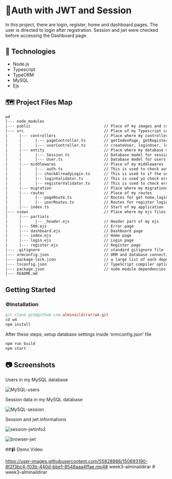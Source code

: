 # **🔐Auth with JWT and Session**

In this project, there are login, register, home and dashboard pages. The user is directed to login after registration. Session and jwt were checked before accessing the Dashboard page.

## **🔎 Technologies**

- Node.js
- Typescript
- TypeORM
- MySQL
- Ejs

## 🗺️ Project Files Map

```makefile
w4
|--- node_modules
|--- public                                // Place of my images and css files 
|--- src                                   // Place of my Typescript codes
|     |--- controllers                     // Place where my controllers are stored
|     |      |--- pageController.ts        // getIndexPage, getRegisterPage, getLoginPage functions are stored
|     |      |--- userController.ts        // createUser, loginUser, logoutUser, getDashboardPage functions are stored
|     |--- entity                          // Place where my database models are stored
|     |      |--- Session.ts               // Database model for sessions
|     |      |--- User.ts                  // Database model for users
|     |--- middlewares                     // Place of my middlewares
|     |      |--- auth.ts                  // This is used to check auth permissions(jwt and sessions) before get dashboard
|     |      |-- checkAlreadyLogin.ts      // This is used to if the user is already logged in to prevent it from being able to go to login page via url.
|     |      |-- loginValidator.ts         // This is used yo check errors for login 
|     |      |-- registerValidator.ts      // This is used to check errors for register 
|     |--- migration                       // Place where my migrations are stored
|     |--- routes                          // Place of my routes
|     |      |-- pageRoute.ts              // Routes for get home,login and register pages
|     |      |-- userRoutes.ts             // Routes for register login POST, get dashboard page and logout process
|     |--- index.ts                        // Start of my application
|--- views                                 // Place where my ejs files are stores
|     |--- partials  
|     |      |-- _header.ejs               // Header part of my ejs
|     |--- 500.ejs                         // Error page
|     |--- dashboard.ejs                   // Dashboard page
|     |--- index.ejs                       // Home page 
|     |--- login.ejs                       // Login page
|     |--- register.ejs                    // Register page
|--- .gitignore                            // standard gitignore file
|--- ormconfig.json                        // ORM and database connection configuration
|--- package-lock.json                     // a large list of each dependency listed in my package.json
|--- tsconfig.json                         // TypeScript compiler options
|--- package.json                          // node module dependencies
|--- README.md                             
```

## Getting Started

### ⚙️**Installation**

```makefile
git clone git@github.com:alminaildirar/w4.git
cd w4
npm install

```

After these steps; setup database settings inside ‘ormconfig.json’ file

 

```makefile
npm run build
npm start
```

## 📷 Screenshots

Users in my MySQL database

![MySQL-users](https://user-images.githubusercontent.com/55828986/150692915-e4e55614-43cc-404c-a1e0-28b278c56cfb.png)

Session data in my MySQL database

![MySQL-session](https://user-images.githubusercontent.com/55828986/150693038-c949b188-d983-4742-9f50-71f58c54975b.png)

Session and jwt informations

![session-jwtinfo2](https://user-images.githubusercontent.com/55828986/150693072-384cf15e-2a4b-4a40-89ef-0f3e49c74e5d.png)

![browser-jwt](https://user-images.githubusercontent.com/55828986/150693104-1e665cf9-e338-4a59-8254-2b74a76781c0.png)

##📹 Demo Video



https://user-images.githubusercontent.com/55828986/150693190-8f2f3bc4-f03b-440d-bbe1-8548aaa4ffae.mp4#   w e e k 3 - a l m i n a i l d i r a r  
 #   w e e k 3 - a l m i n a i l d i r a r  
 